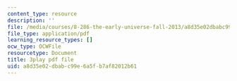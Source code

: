```yaml
---
content_type: resource
description: ''
file: /media/courses/8-286-the-early-universe-fall-2013/a8d35e02dbabc99e6a5fb7af82012b61_m00PjHTq6jU.pdf
file_type: application/pdf
learning_resource_types: []
ocw_type: OCWFile
resourcetype: Document
title: 3play pdf file
uid: a8d35e02-dbab-c99e-6a5f-b7af82012b61
---
```

